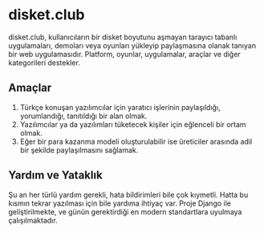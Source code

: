 # disket.club

disket.club, kullanıcıların bir disket boyutunu aşmayan tarayıcı tabanlı uygulamaları, demoları veya oyunları yükleyip paylaşmasına olanak tanıyan bir web uygulamasıdır. Platform, oyunlar, uygulamalar, araçlar ve diğer kategorileri destekler.

## Amaçlar

 1. Türkçe konuşan yazılımcılar için yaratıcı işlerinin paylaşıldığı, yorumlandığı, tanıtıldığı bir alan olmak.
 2. Yazılımcılar ya da yazılımları tüketecek kişiler için eğlenceli bir ortam olmak.
 3. Eğer bir para kazanma modeli oluşturulabilir ise üreticiler arasında adil bir şekilde paylaşılmasını sağlamak.

## Yardım ve Yataklık

Şu an her türlü yardım gerekli, hata bildirimleri bile çok kıymetli. Hatta bu kısmın tekrar yazılması için bile yardıma ihtiyaç var. Proje Django ile geliştirilmekte, ve günün gerektirdiği en modern standartlara uyulmaya çalışılmaktadır.

